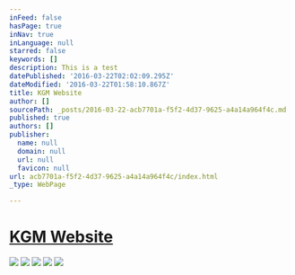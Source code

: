 ```yaml
---
inFeed: false
hasPage: true
inNav: true
inLanguage: null
starred: false
keywords: []
description: This is a test
datePublished: '2016-03-22T02:02:09.295Z'
dateModified: '2016-03-22T01:58:10.867Z'
title: KGM Website
author: []
sourcePath: _posts/2016-03-22-acb7701a-f5f2-4d37-9625-a4a14a964f4c.md
published: true
authors: []
publisher:
  name: null
  domain: null
  url: null
  favicon: null
url: acb7701a-f5f2-4d37-9625-a4a14a964f4c/index.html
_type: WebPage

---
```

# [KGM Website][0]
![](https://the-grid-user-content.s3-us-west-2.amazonaws.com/e5d0e7f5-f640-45b0-a596-3aa2afce04fb.jpg)
![](https://the-grid-user-content.s3-us-west-2.amazonaws.com/3a4d18db-3e61-442f-abb5-c8d408759313.jpg)
![](https://the-grid-user-content.s3-us-west-2.amazonaws.com/547c9dd3-0018-4f35-b01c-0e95523652c9.jpg)
![](https://the-grid-user-content.s3-us-west-2.amazonaws.com/37c89bde-46b9-4939-8e70-500560468c79.jpg)
![](https://the-grid-user-content.s3-us-west-2.amazonaws.com/4e7dc19e-4c4e-4996-b891-2fcfdeeea4e6.jpg)

[0]: kgmlighting.com